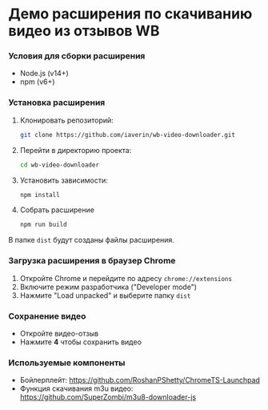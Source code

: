 # Демо расширения по скачиванию видео из отзывов WB

### Условия для сборки расширения

- Node.js (v14+)
- npm (v6+)

### Установка расширения

1. Клонировать репозиторий:
   ```bash
   git clone https://github.com/iaverin/wb-video-downloader.git
   ```

2. Перейти в директорию проекта:
   ```bash
   cd wb-video-downloader
   ```

3. Установить зависимости:
   ```bash
   npm install
   ```

4. Собрать расширение
   ```bash
   npm run build
   ```

В папке `dist` будут созданы файлы расширения.

### Загрузка расширения в браузер Chrome

1. Откройте Chrome и перейдите по адресу `chrome://extensions`
2. Включите режим разработчика ("Developer mode")
3. Нажмите "Load unpacked" и выберите папку `dist` 


### Сохранение видео

- Откройте видео-отзыв 
- Нажмите **4** чтобы сохранить видео

### Используемые компоненты
- Бойлерплейт: https://github.com/RoshanPShetty/ChromeTS-Launchpad
- Функция скачивания m3u видео: https://github.com/SuperZombi/m3u8-downloader-js
